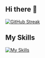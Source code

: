 ## Hi there 👋

[![GitHub Streak](https://streak-stats.demolab.com?user=channingbabb&theme=dark&hide_border=true&border_radius=20)](https://git.io/streak-stats)

## My Skills

<p align="center">
  
[![My Skills](https://skillicons.dev/icons?i=rust,java,kotlin,ts,tailwind,idea,webstorm,pycharm,docker,cloudflare,css,js,html,react,vue,git,github,gitlab,maven,graphql,linux,ubuntu,nextjs,py,react,regex,php,mysql,mariadb,nginx,r,redux)](https://skillicons.dev)

</p>
